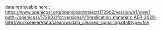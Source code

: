 data retrievable here : 
https://www.openicpsr.org/openicpsr/project/172902/version/V1/view?path=/openicpsr/172902/fcr:versions/V1/replication_materials_AER-2020-0961/workseeker/data/clean/wsdata_cleaned_signalling.dta&type=file
